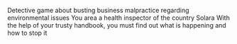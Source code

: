 Detective game about busting business malpractice regarding environmental issues
You area a health inspector of the country Solara
With the help of your trusty handbook, you must find out what is happening and how to stop it
